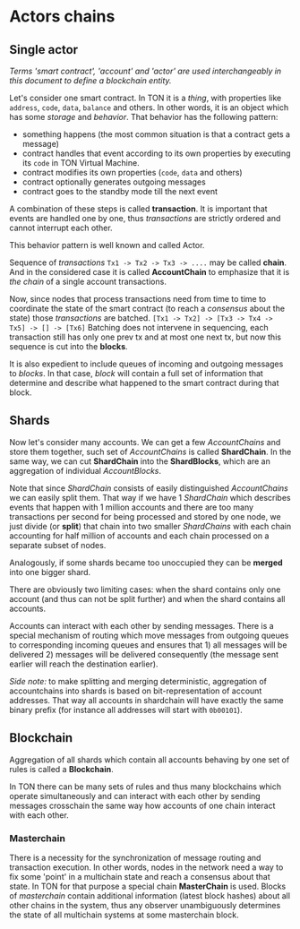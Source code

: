 # Actors chains
## Single actor
*Terms 'smart contract', 'account' and 'actor' are used interchangeably in this document to define a blockchain entity.*

Let's consider one smart contract. In TON it is a _thing_, with properties like `address`, `code`, `data`, `balance` and others. In other words, it is an object which has some _storage_ and _behavior_.
That behavior has the following pattern:
* something happens (the most common situation is that a contract gets a message)
* contract handles that event according to its own properties by executing its `code` in TON Virtual Machine.
* contract modifies its own properties (`code`, `data` and others)
* contract optionally generates outgoing messages
* contract goes to the standby mode till the next event

A combination of these steps is called **transaction**. It is important that events are handled one by one, thus _transactions_ are strictly ordered and cannot interrupt each other.

This behavior pattern is well known and called Actor.

Sequence of _transactions_ `Tx1 -> Tx2 -> Tx3 -> ....` may be called **chain**. And in the considered case it is called **AccountChain** to emphasize that it is _the chain_ of a single account transactions.

Now, since nodes that process transactions need from time to time to coordinate the state of the smart contract (to reach a _consensus_ about the state) those _transactions_ are batched.
`[Tx1 -> Tx2] -> [Tx3 -> Tx4 -> Tx5] -> [] -> [Tx6]`
Batching does not intervene in sequencing, each transaction still has only one prev tx and at most one next tx, but now this sequence is cut into the **blocks**. 

It is also expedient to include queues of incoming and outgoing messages to _blocks_. In that case, _block_ will contain a full set of information that determine and describe what happened to the smart contract during that block.

## Shards
Now let's consider many accounts. We can get a few _AccountChains_ and store them together, such set of _AccountChains_ is called **ShardChain**. In the same way, we can cut **ShardChain** into the **ShardBlocks**, which are an aggregation of individual _AccountBlocks_.


Note that since _ShardChain_ consists of easily distinguished _AccountChains_ we can easily split them. That way if we have 1 _ShardChain_ which describes events that happen with 1 million accounts and there are too many transactions per second for being processed and stored by one node, we just divide (or **split**) that chain into two smaller _ShardChains_ with each chain accounting for half million of accounts and each chain processed on a separate subset of nodes.

Analogously, if some shards became too unoccupied they can be **merged** into one bigger shard.

There are obviously two limiting cases: when the shard contains only one account (and thus can not be split further) and when the shard contains all accounts.

Accounts can interact with each other by sending messages. There is a special mechanism of routing which move messages from outgoing queues to corresponding incoming queues and ensures that 1) all messages will be delivered 2) messages will be delivered consequently (the message sent earlier will reach the destination earlier).

_Side note:_ to make splitting and merging deterministic, aggregation of accountchains into shards is based on bit-representation of account addresses. That way all accounts in shardchain will have exactly the same binary prefix (for instance all addresses will start with `0b00101`).

## Blockchain
Aggregation of all shards which contain all accounts behaving by one set of rules is called a **Blockchain**.

In TON there can be many sets of rules and thus many blockchains which operate simultaneously and can interact with each other by sending messages crosschain the same way how accounts of one chain interact with each other.

### Masterchain
There is a necessity for the synchronization of message routing and transaction execution. In other words, nodes in the network need a way to fix some 'point' in a multichain state and reach a consensus about that state. In TON for that purpose a special chain **MasterChain** is used. Blocks of _masterchain_ contain additional information (latest block hashes) about all other chains in the system, thus any observer unambiguously determines the state of all multichain systems at some masterchain block.

